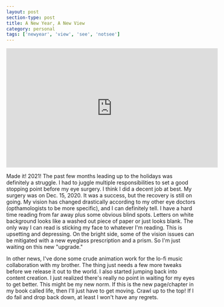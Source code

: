 ```yaml
---
layout: post
section-type: post
title: A New Year, A New View
category: personal
tags: ['newyear', 'view', 'see', 'notsee']
---
```

	
<p>
	<div class="videoWrapper">
	<iframe width="560" height="315" src="https://www.youtube.com/embed/RLrh1IstMHM" frameborder="0" allow="accelerometer; autoplay; encrypted-media; gyroscope; picture-in-picture" allowfullscreen></iframe>
	</div>
</p>

Made it! 2021! The past few months leading up to the holidays was definitely a struggle. I had to juggle multiple responsibilities to set a good stopping point before my eye surgery. I think I did a decent job at best. My surgery was on Dec. 15, 2020. It was a success, but the recovery is still on going. My vision has changed drastically according to my other eye doctors (opthamologists to be more specific), and I can definitely tell. I have a hard time reading from far away plus some obvious blind spots. Letters on white background looks like a washed out piece of paper or just looks blank. The only way I can read is sticking my face to whatever I'm reading. This is upsetting and depressing. On the bright side, some of the vision issues can be mitigated with a new eyeglass prescription and a prism. So I'm just waiting on this new "upgrade."

In other news, I've done some crude animation work for the lo-fi music collaboration with my brother. The thing just needs a few more tweaks before we release it out to the world. I also started jumping back into content creation. I just realized there's really no point in waiting for my eyes to get better. This might be my new norm. If this is the new page/chapter in my book called life, then I'll just have to get moving. Crawl up to the top! If I do fail and drop back down, at least I won't have any regrets. 
